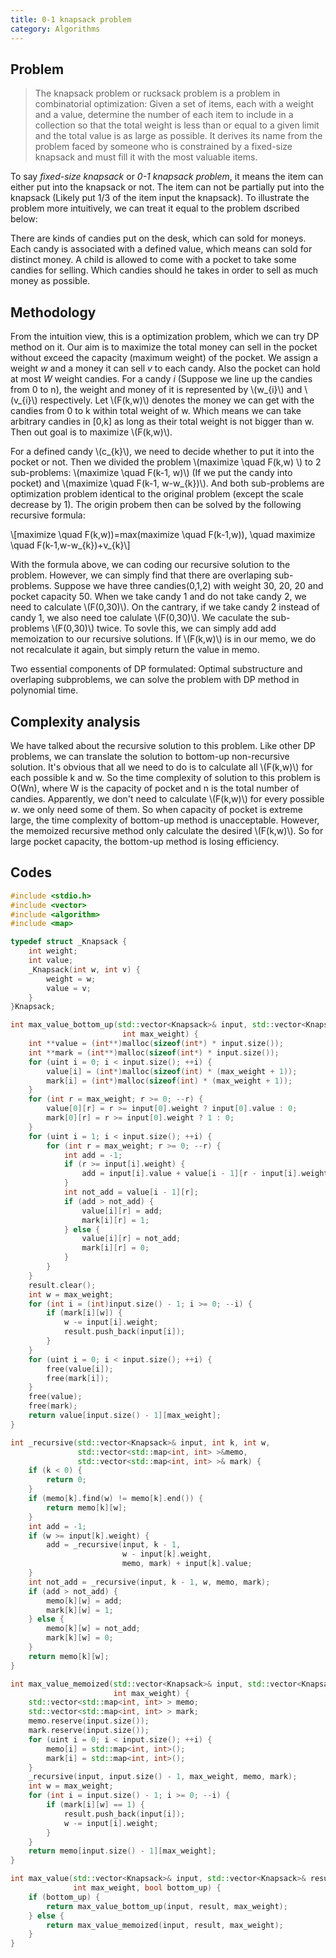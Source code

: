 ```yaml
---
title: 0-1 knapsack problem
category: Algorithms
---
```

## Problem
>The knapsack problem or rucksack problem is a problem in combinatorial optimization: Given a set of items, each with a weight and a value, determine the number of each item to include in a collection so that the total weight is less than or equal to a given limit and the total value is as large as possible. It derives its name from the problem faced by someone who is constrained by a fixed-size knapsack and must fill it with the most valuable items.

To say *fixed-size knapsack* or *0-1 knapsack problem*, it means the item can either put into the knapsack or not. The item can not be partially put into the knapsack (Likely put 1/3 of the item input the knapsack). To illustrate the problem more intuitively, we can treat it equal to the problem dscribed below:

There are kinds of candies put on the desk, which can sold for moneys. Each candy is associated with a defined value, which means can sold for distinct money. A child is allowed to come with a pocket to take some candies for selling. Which candies should he takes in order to sell as much money as possible.

## Methodology
From the intuition view, this is a optimization problem, which we can try DP method on it. Our aim is to maximize the total money can sell in the pocket without exceed the capacity (maximum weight) of the pocket. We assign a weight *w* and a money it can sell *v* to each candy. Also the pocket can hold at most *W* weight candies. For a candy *i* (Suppose we line up the candies from 0 to n), the weight and money of it is represented by \\(w_{i}\\) and \\(v_{i}\\) respectively. Let \\(F(k,w)\\) denotes the money we can get with the candies from 0 to k within total weight of w. Which means we can take arbitrary candies in [0,k] as long as their total weight is not bigger than w. Then out goal is to maximize \\(F(k,w)\\).

For a defined candy \\(c_{k}\\), we need to decide whether to put it into the pocket or not. Then we divided the problem \\(maximize \\quad F(k,w) \\) to 2 sub-problems: \\(maximize \\quad F(k-1, w)\\) (If we put the candy into pocket) and \\(maximize \\quad F(k-1, w-w_{k})\\). And both sub-problems are optimization problem identical to the original problem (except the scale decrease by 1). The origin probem then can be solved by the following recursive formula:

\\[maximize \\quad F(k,w))=max(maximize \\quad F(k-1,w)), \\quad maximize \\quad F(k-1,w-w_{k})+v_{k}\\]

With the formula above, we can coding our recursive solution to the problem. However, we can simply find that there are overlaping sub-problems. Suppose we have three candies(0,1,2) with weight 30, 20, 20 and pocket capacity 50. When we take candy 1 and do not take candy 2, we need to calculate \\(F(0,30)\\). On the cantrary, if we take candy 2 instead of candy 1, we also need toe calulate \\(F(0,30)\\). We caculate the sub-problems \\(F(0,30)\\) twice. To sovle this, we can simply add add memoization to our recursive solutions. If \\(F(k,w)\\) is in our memo, we do not recalculate it again, but simply return the value in memo.

Two essential components of DP formulated: Optimal substructure and overlaping subproblems, we can solve the problem with DP method in polynomial time.

## Complexity analysis
We have talked about the recursive solution to this problem. Like other DP problems, we can translate the solution to bottom-up non-recursive solution. It's obvious that all we need to do is to calculate all \\(F(k,w)\\) for each possible k and w. So the time complexity of solution to this problem is O(Wn), where W is the capacity of pocket and n is the total number of candies. Apparently, we don't need to calculate \\(F(k,w)\\) for every possible *w*. we only need some of them. So when capacity of pocket is extreme large, the time complexity of bottom-up method is unacceptable. However, the memoized recursive method only calculate the desired \\(F(k,w)\\). So for large pocket capacity, the bottom-up method is losing efficiency.

## Codes
```C++
#include <stdio.h>
#include <vector>
#include <algorithm>
#include <map>

typedef struct _Knapsack {
    int weight;
    int value;
    _Knapsack(int w, int v) {
        weight = w;
        value = v;
    }
}Knapsack;

int max_value_bottom_up(std::vector<Knapsack>& input, std::vector<Knapsack>& result,
                         int max_weight) {
    int **value = (int**)malloc(sizeof(int*) * input.size());
    int **mark = (int**)malloc(sizeof(int*) * input.size());
    for (uint i = 0; i < input.size(); ++i) {
        value[i] = (int*)malloc(sizeof(int) * (max_weight + 1));
        mark[i] = (int*)malloc(sizeof(int) * (max_weight + 1));
    }
    for (int r = max_weight; r >= 0; --r) {
        value[0][r] = r >= input[0].weight ? input[0].value : 0;
        mark[0][r] = r >= input[0].weight ? 1 : 0;
    }
    for (uint i = 1; i < input.size(); ++i) {
        for (int r = max_weight; r >= 0; --r) {
            int add = -1;
            if (r >= input[i].weight) {
                add = input[i].value + value[i - 1][r - input[i].weight];
            }
            int not_add = value[i - 1][r];
            if (add > not_add) {
                value[i][r] = add;
                mark[i][r] = 1;
            } else {
                value[i][r] = not_add;
                mark[i][r] = 0;
            }
        }
    }
    result.clear();
    int w = max_weight;
    for (int i = (int)input.size() - 1; i >= 0; --i) {
        if (mark[i][w]) {
            w -= input[i].weight;
            result.push_back(input[i]);
        }
    }
    for (uint i = 0; i < input.size(); ++i) {
        free(value[i]);
        free(mark[i]);
    }
    free(value);
    free(mark);
    return value[input.size() - 1][max_weight];
}

int _recursive(std::vector<Knapsack>& input, int k, int w,
               std::vector<std::map<int, int> >&memo,
               std::vector<std::map<int, int> >& mark) {
    if (k < 0) {
        return 0;
    }
    if (memo[k].find(w) != memo[k].end()) {
        return memo[k][w];
    }
    int add = -1;
    if (w >= input[k].weight) {
        add = _recursive(input, k - 1,
                         w - input[k].weight,
                         memo, mark) + input[k].value;
    }
    int not_add = _recursive(input, k - 1, w, memo, mark);
    if (add > not_add) {
        memo[k][w] = add;
        mark[k][w] = 1;
    } else {
        memo[k][w] = not_add;
        mark[k][w] = 0;
    }
    return memo[k][w];
}

int max_value_memoized(std::vector<Knapsack>& input, std::vector<Knapsack>& result,
                       int max_weight) {
    std::vector<std::map<int, int> > memo;
    std::vector<std::map<int, int> > mark;
    memo.reserve(input.size());
    mark.reserve(input.size());
    for (uint i = 0; i < input.size(); ++i) {
        memo[i] = std::map<int, int>();
        mark[i] = std::map<int, int>();
    }
    _recursive(input, input.size() - 1, max_weight, memo, mark);
    int w = max_weight;
    for (int i = input.size() - 1; i >= 0; --i) {
        if (mark[i][w] == 1) {
            result.push_back(input[i]);
            w -= input[i].weight;
        }
    }
    return memo[input.size() - 1][max_weight];
}

int max_value(std::vector<Knapsack>& input, std::vector<Knapsack>& result,
              int max_weight, bool bottom_up) {
    if (bottom_up) {
        return max_value_bottom_up(input, result, max_weight);
    } else {
        return max_value_memoized(input, result, max_weight);
    }
}
```
